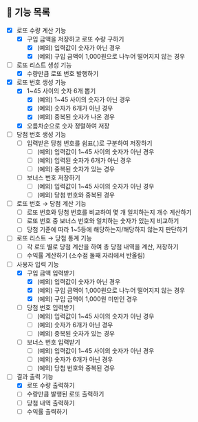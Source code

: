 ## 🚀 기능 목록

- [x]  로또 수량 계산 기능
    - [x]  구입 금액을 저장하고 로또 수량 구하기
        - [x]  (예외) 입력값이 숫자가 아닌 경우
        - [x]  (예외) 구입 금액이 1,000원으로 나누어 떨어지지 않는 경우
- [ ]  로또 리스트 생성 기능
    - [x]  수량만큼 로또 번호 발행하기
- [x]  로또 번호 생성 기능
    - [x]  1~45 사이의 숫자 6개 뽑기
        - [x]  (예외) 1~45 사이의 숫자가 아닌 경우
        - [x]  (예외) 숫자가 6개가 아닌 경우
        - [x]  (예외) 중복된 숫자가 나온 경우
    - [x]  오름차순으로 숫자 정렬하여 저장
- [ ]  당첨 번호 생성 기능
    - [ ]  입력받은 당첨 번호를 쉼표(,)로 구분하여 저장하기
        - [ ]  (예외) 입력값이 1~45 사이의 숫자가 아닌 경우
        - [ ]  (예외) 입력된 숫자가 6개가 아닌 경우
        - [ ]  (예외) 중복된 숫자가 있는 경우
    - [ ]  보너스 번호 저장하기
        - [ ]  (예외) 입력값이 1~45 사이의 숫자가 아닌 경우
        - [ ]  (예외) 당첨 번호와 중복된 경우
- [ ]  로또 번호 → 당첨 계산 기능
    - [ ]  로또 번호와 당첨 번호를 비교하여 몇 개 일치하는지 개수 계산하기
    - [ ]  로또 번호 중 보너스 번호와 일치하는 숫자가 있는지 비교하기
    - [ ]  당첨 기준에 따라 1~5등에 해당하는지/해당하지 않는지 판단하기
- [ ]  로또 리스트 → 당첨 통계 기능
    - [ ]  각 로또 별로 당첨 계산을 하여 총 당첨 내역을 계산, 저장하기
    - [ ]  수익률 계산하기 (소수점 둘째 자리에서 반올림)
- [ ]  사용자 입력 기능
    - [x]  구입 금액 입력받기
        - [x]  (예외) 입력값이 숫자가 아닌 경우
        - [x]  (예외) 구입 금액이 1,000원으로 나누어 떨어지지 않는 경우
        - [x]  (예외) 구입 금액이 1,000원 미만인 경우
    - [ ]  당첨 번호 입력받기
        - [ ]  (예외) 입력값이 1~45 사이의 숫자가 아닌 경우
        - [ ]  (예외) 숫자가 6개가 아닌 경우
        - [ ]  (예외) 중복된 숫자가 있는 경우
    - [ ]  보너스 번호 입력받기
        - [ ]  (예외) 입력값이 1~45 사이의 숫자가 아닌 경우
        - [ ]  (예외) 숫자가 6개가 아닌 경우
        - [ ]  (예외) 당첨 번호와 중복된 경우
- [ ]  결과 출력 기능
    - [x]  로또 수량 출력하기
    - [ ]  수량만큼 발행된 로또 출력하기
    - [ ]  당첨 내역 출력하기
    - [ ]  수익률 출력하기
